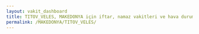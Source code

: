 ```yaml
---
layout: vakit_dashboard
title: TITOV_VELES, MAKEDONYA için iftar, namaz vakitleri ve hava durumu - ilçe/eyalet seç
permalink: /MAKEDONYA/TITOV_VELES/
---
```


<script type="text/javascript">
  var GLOBAL_COUNTRY = 'MAKEDONYA';
  var GLOBAL_CITY = 'TITOV_VELES';
  var GLOBAL_STATE = '';
  var lat = 72;
  var lon = 21;
</script>
